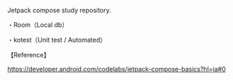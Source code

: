 Jetpack compose study repository.

・Room（Local db）

・kotest（Unit test / Automated）

【Reference】

https://developer.android.com/codelabs/jetpack-compose-basics?hl=ja#0
